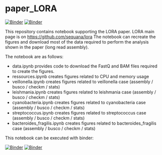 # paper_LORA

[![Binder](https://mybinder.org/badge_logo.svg)](https://mybinder.org/v2/gh/cokelaer/paper_LORA/HEAD?urlpath=%2Fdoc%2Ftree%2Fresources.ipynb)
[![Binder](https://mybinder.org/badge_logo.svg)](https://mybinder.org/v2/gh/cokelaer/paper_LORA/HEAD?urlpath=%2Fdoc%2Ftree%2Fveillonella.ipynb)

This repository contains notebook supporting the LORA paper. LORA main page is on https://github.com/sequana/lora
The notebook can recreate the figures and download most of the data required to perform the analysis shown in the paper (long read assembly).

The notebook are as follows:
- data.ipynb provides code to download the FastQ and BAM files required to create the figures.
- ressources.ipynb creates figures related to CPU and memory usage
- veillonella.ipynb creates figures related to veillonella case (assembly / busco / checkm / stats)
- leishmania.ipynb creates figures related to leishmania case (assembly / busco / checkm / stats)
- cyanobacteria.ipynb creates figures related to cyanobacteria case (assembly / busco / checkm / stats)
- streptococcus.ipynb creates figures related to streptococcus case (assembly / busco / checkm / stats)
- bacteroides_fragilis.ipynb creates figures related to bacteroides_fragilis case (assembly / busco / checkm / stats)

This notebook can be executed with binder:

[![Binder](https://mybinder.org/badge_logo.svg)](https://mybinder.org/v2/gh/cokelaer/paper_LORA/HEAD?urlpath=%2Fdoc%2Ftree%2Fresources.ipynb)
[![Binder](https://mybinder.org/badge_logo.svg)](https://mybinder.org/v2/gh/cokelaer/paper_LORA/HEAD?urlpath=%2Fdoc%2Ftree%2Fveillonella.ipynb)
